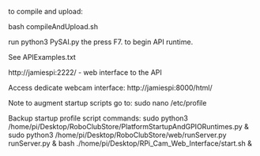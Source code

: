 to compile and upload:


bash compileAndUpload.sh

run python3 PySAI.py the press F7. to begin API runtime.

See APIExamples.txt  

http://jamiespi:2222/ - web interface to the API


Access dedicate webcam interface:
http://jamiespi:8000/html/


Note to augment startup scripts go to:
sudo nano /etc/profile


Backup startup profile script commands:
sudo python3 /home/pi/Desktop/RoboClubStore/PlatformStartupAndGPIORuntimes.py &
sudo python3 /home/pi/Desktop/RoboClubStore/web/runServer.py runServer.py &
bash ./home/pi/Desktop/RPi_Cam_Web_Interface/start.sh &